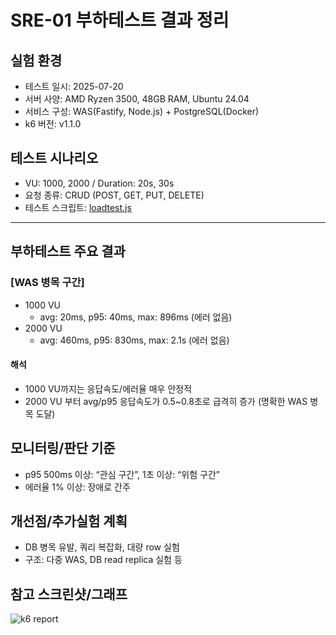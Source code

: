 # SRE-01 부하테스트 결과 정리

## 실험 환경

- 테스트 일시: 2025-07-20
- 서버 사양: AMD Ryzen 3500, 48GB RAM, Ubuntu 24.04
- 서비스 구성: WAS(Fastify, Node.js) + PostgreSQL(Docker)
- k6 버전: v1.1.0

## 테스트 시나리오

- VU: 1000, 2000 / Duration: 20s, 30s
- 요청 종류: CRUD (POST, GET, PUT, DELETE)
- 테스트 스크립트: [loadtest.js](./loadtest.js)

---

## 부하테스트 주요 결과

### [WAS 병목 구간]
- 1000 VU
  - avg: 20ms, p95: 40ms, max: 896ms (에러 없음)
- 2000 VU
  - avg: 460ms, p95: 830ms, max: 2.1s (에러 없음)

#### **해석**
- 1000 VU까지는 응답속도/에러율 매우 안정적
- 2000 VU 부터 avg/p95 응답속도가 0.5~0.8초로 급격히 증가 (명확한 WAS 병목 도달)

## 모니터링/판단 기준
- p95 500ms 이상: “관심 구간”, 1초 이상: “위험 구간”
- 에러율 1% 이상: 장애로 간주

## 개선점/추가실험 계획
- DB 병목 유발, 쿼리 복잡화, 대량 row 실험
- 구조: 다중 WAS, DB read replica 실험 등

## 참고 스크린샷/그래프
![k6 report](./k6-report.png)
